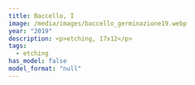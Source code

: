 ```yaml
---
title: Baccello, I
image: /media/images/baccello_germinazione19.webp
year: "2019"
description: <p>etching, 17x12</p>
tags:
  - etching
has_model: false
model_format: "null"
---
```

